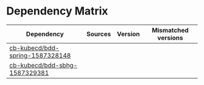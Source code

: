 # Dependency Matrix

Dependency | Sources | Version | Mismatched versions
---------- | ------- | ------- | -------------------
[cb-kubecd/bdd-spring-1587328148](https://github.com/cb-kubecd/bdd-spring-1587328148.git) |  | []() | 
[cb-kubecd/bdd-sbhg-1587329381](https://github.com/cb-kubecd/bdd-sbhg-1587329381.git) |  | []() | 
